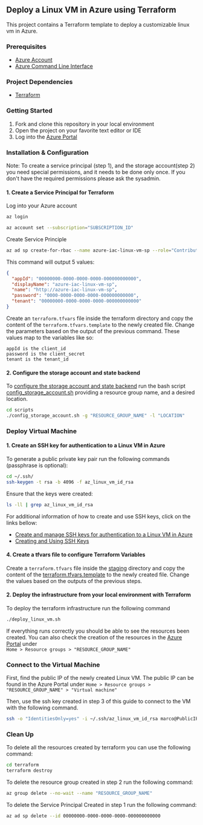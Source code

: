 ## Deploy a Linux VM in Azure using Terraform
This project contains a Terraform template to deploy a customizable linux vm in Azure.

### Prerequisites
- [Azure Account](https://portal.azure.com) 
- [Azure Command Line Interface](https://docs.microsoft.com/en-us/cli/azure/install-azure-cli?view=azure-cli-latest)

### Project Dependencies
- [Terraform](https://www.terraform.io/downloads.html)

### Getting Started

1. Fork and clone this repository in your local environment
2. Open the project on your favorite text editor or IDE
3. Log into the [Azure Portal](https://portal.azure.com)

### Installation & Configuration
Note: To create a service principal (step 1), and the storage account(step 2) you need special permissions, and it needs to be done only once.
If you don't have the required permissions please ask the sysadmin.
#### 1. Create a Service Principal for Terraform
Log into your Azure account
``` bash
az login 
```
``` bash 
az account set --subscription="SUBSCRIPTION_ID"
```
Create Service Principle
``` bash
az ad sp create-for-rbac --name azure-iac-linux-vm-sp --role="Contributor" --scopes="/subscriptions/SUBSCRIPTION_ID"
```
This command will output 5 values:
``` json
{
  "appId": "00000000-0000-0000-0000-000000000000",
  "displayName": "azure-iac-linux-vm-sp",
  "name": "http://azure-iac-linux-vm-sp",
  "password": "0000-0000-0000-0000-000000000000",
  "tenant": "00000000-0000-0000-0000-000000000000"
}
``` 
Create an `terraform.tfvars` file inside the terraform directory and copy the content of the `terraform.tfvars.template` to the newly created file.
Change the parameters based on the output of the previous command. These values map to the variables like so:

    appId is the client_id
    password is the client_secret
    tenant is the tenant_id

#### 2. Configure the storage account and state backend
To [configure the storage account and state backend](https://docs.microsoft.com/en-us/azure/developer/terraform/store-state-in-azure-storage)
run the bash script [config_storage_account.sh](scripts/config_storage_account.sh) providing
a resource group name, and a desired location. 
``` bash
cd scripts
./config_storage_account.sh -g "RESOURCE_GROUP_NAME" -l "LOCATION"
```

### Deploy Virtual Machine
#### 1. Create an SSH key for authentication to a Linux VM in Azure
To generate a public private key pair run the following commands (passphrase is optional):
``` bash
cd ~/.ssh/
ssh-keygen -t rsa -b 4096 -f az_linux_vm_id_rsa
```
Ensure that the keys were created:
``` bash
ls -ll | grep az_linux_vm_id_rsa
```
For additional information of how to create and use SSH keys, click on the links bellow:
- [Create and manage SSH keys for authentication to a Linux VM in Azure](https://docs.microsoft.com/en-us/azure/virtual-machines/linux/create-ssh-keys-detailed)
- [Creating and Using SSH Keys](https://serversforhackers.com/c/creating-and-using-ssh-keys)

#### 4. Create a tfvars file to configure Terraform Variables
Create a `terraform.tfvars` file inside the [staging](terraform/environments/staging) directory and copy the content of the [terraform.tfvars.template](terraform/environments/staging/terraform.tfvars.template)
to the newly created file. Change the values based on the outputs of the previous steps.

#### 2. Deploy the infrastructure from your local environment with Terraform
To deploy the terraform infrastructure run the following command
``` bash
./deploy_linux_vm.sh
```
If everything runs correctly you should be able to see the resources been created. You can also check the creation of 
the resources in the [Azure Portal](https://portal.azure.com/#blade/HubsExtension/BrowseResourceGroups) under <br/>
`Home > Resource groups > "RESOURCE_GROUP_NAME"`

### Connect to the Virtual Machine
First, find the public IP of the newly created Linux VM. The public IP can be found in the Azure Portal under
`Home > Resource groups > "RESOURCE_GROUP_NAME" > "Virtual machine"`

Then, use the ssh key created in step 3 of this guide to connect to the VM with the following command.
``` bash
ssh -o "IdentitiesOnly=yes" -i ~/.ssh/az_linux_vm_id_rsa marco@PublicIP
```

### Clean Up
To delete all the resources created by terraform you can use the following command:
``` bash
cd terraform
terraform destroy
```
To delete the resource group created in step 2 run the following command:
``` bash
az group delete --no-wait --name "RESOURCE_GROUP_NAME"
```
To delete the Service Principal Created in step 1 run the following command:
``` bash
az ad sp delete --id 00000000-0000-0000-0000-000000000000
```
